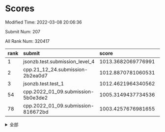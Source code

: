 # Scores

Modified Time: 2022-03-08 20:06:36

Submit Num: 207

All Rank Num: 320417

| rank |               submit               |       score        |       sigma        | pk_num |
| :--- | :--------------------------------- | :----------------- | :----------------- | :----- |
| 1    | jsonzb.test.submission_level_4     | 1013.3682069776991 | 0.8024268600822708 | 6195   |
| 2    | cpp.21_12_24.submission-2b2ea0d7   | 1012.8870781060531 | 0.7895596910769649 | 6194   |
| 3    | jsonzb.test.test_1                 | 1012.4621964340562 | 0.8202099212511357 | 6190   |
| 54   | cpp.2022_01_09.submission-5b0e3de2 | 1005.3149437734536 | 0.7279537799447049 | 6190   |
| 78   | cpp.2022_01_09.submission-816672bd | 1003.4257676981655 | 0.7027703685070816 | 6192   |


<details>
<summary>全部</summary>

| rank |                 submit                 |       score        |       sigma        | pk_num |
| :--- | :------------------------------------- | :----------------- | :----------------- | :----- |
| 1    | jsonzb.test.submission_level_4         | 1013.3682069776991 | 0.8024268600822708 | 6195   |
| 2    | cpp.21_12_24.submission-2b2ea0d7       | 1012.8870781060531 | 0.7895596910769649 | 6194   |
| 3    | jsonzb.test.test_1                     | 1012.4621964340562 | 0.8202099212511357 | 6190   |
| 4    | gobigger.level_3.submission_level_3_45 | 1011.6167121209459 | 0.778290370595218  | 6190   |
| 5    | gobigger.level_3.submission_level_3_8  | 1011.5336551125026 | 0.7643801485222546 | 6191   |
| 6    | gobigger.level_3.submission_level_3_17 | 1011.3577618753135 | 0.7732109914061136 | 6194   |
| 7    | gobigger.level_3.submission_level_3_26 | 1011.1466206063042 | 0.7652294386267986 | 6192   |
| 8    | gobigger.level_3.submission_level_3_37 | 1011.072880757372  | 0.7267966491651685 | 6191   |
| 9    | gobigger.level_3.submission_level_3_48 | 1011.041581603155  | 0.7769515272248418 | 6195   |
| 10   | gobigger.level_3.submission_level_3_18 | 1010.9297984208725 | 0.7955544253026652 | 6198   |
| 11   | gobigger.level_3.submission_level_3_5  | 1010.8998638495902 | 0.7671241102715765 | 6194   |
| 12   | gobigger.level_3.submission_level_3_6  | 1010.8469554381957 | 0.77085451151164   | 6194   |
| 13   | gobigger.level_3.submission_level_3_38 | 1010.7631848227446 | 0.7601546403643447 | 6190   |
| 14   | gobigger.level_3.submission_level_3_27 | 1010.718822357087  | 0.7681643940178495 | 6188   |
| 15   | gobigger.level_3.submission_level_3_14 | 1010.5027115218602 | 0.7752084795690461 | 6193   |
| 16   | gobigger.level_3.submission_level_3_47 | 1010.4971418410203 | 0.7831012125355399 | 6195   |
| 17   | gobigger.level_3.submission_level_3_49 | 1010.479240176365  | 0.7601617463371578 | 6195   |
| 18   | gobigger.level_3.submission_level_3_39 | 1010.4502740099146 | 0.7658007498035323 | 6196   |
| 19   | gobigger.level_3.submission_level_3_24 | 1010.2807956875527 | 0.7781762607877288 | 6187   |
| 20   | gobigger.level_3.submission_level_3_46 | 1010.2337916259145 | 0.7740709076805702 | 6186   |
| 21   | gobigger.level_3.submission_level_3_9  | 1010.2140776924119 | 0.7529790856732186 | 6199   |
| 22   | gobigger.level_3.submission_level_3_19 | 1010.1826416672327 | 0.7550201978513794 | 6193   |
| 23   | gobigger.level_3.submission_level_3_41 | 1010.1820571432077 | 0.7495588891991815 | 6192   |
| 24   | gobigger.level_3.submission_level_3_43 | 1010.1400195556134 | 0.7950472813052456 | 6195   |
| 25   | gobigger.level_3.submission_level_3_2  | 1010.0847492095922 | 0.7533624052851481 | 6194   |
| 26   | gobigger.level_3.submission_level_3_3  | 1010.076185817579  | 0.7527996490903504 | 6194   |
| 27   | gobigger.level_3.submission_level_3_44 | 1010.0413359904867 | 0.7580829501111429 | 6189   |
| 28   | gobigger.level_3.submission_level_3_13 | 1010.0263139639942 | 0.7658068738786298 | 6189   |
| 29   | gobigger.level_3.submission_level_3_33 | 1010.0041973819725 | 0.7496001299639407 | 6192   |
| 30   | gobigger.level_3.submission_level_3_7  | 1009.954683337294  | 0.7428020038660946 | 6193   |
| 31   | gobigger.level_3.submission_level_3_22 | 1009.910114670927  | 0.7621188072950186 | 6183   |
| 32   | gobigger.level_3.submission_level_3_21 | 1009.8473377455139 | 0.7623448512666817 | 6191   |
| 33   | gobigger.level_3.submission_level_3_1  | 1009.8303674267108 | 0.7786742015264774 | 6187   |
| 34   | gobigger.level_3.submission_level_3_34 | 1009.7979159567806 | 0.7602802923368237 | 6192   |
| 35   | gobigger.level_3.submission_level_3_15 | 1009.7041680287646 | 0.7546118897688573 | 6190   |
| 36   | gobigger.level_3.submission_level_3_4  | 1009.6939130668941 | 0.7454114271892462 | 6191   |
| 37   | gobigger.level_3.submission_level_3_11 | 1009.6667601783654 | 0.76032552592239   | 6186   |
| 38   | gobigger.level_3.submission_level_3_20 | 1009.5076422159915 | 0.7581009421657118 | 6192   |
| 39   | gobigger.level_3.submission_level_3_23 | 1009.413051040465  | 0.7399946939235739 | 6189   |
| 40   | gobigger.level_3.submission_level_3_30 | 1009.3520154140439 | 0.7675790592831362 | 6187   |
| 41   | gobigger.level_3.submission_level_3_28 | 1009.2958045184007 | 0.7490836478070763 | 6197   |
| 42   | gobigger.level_3.submission_level_3_10 | 1009.2257266663671 | 0.754948178677472  | 6195   |
| 43   | gobigger.level_3.submission_level_3_29 | 1009.0720962365396 | 0.7424666850208844 | 6192   |
| 44   | gobigger.level_3.submission_level_3_25 | 1009.0455945965435 | 0.7475248028347234 | 6191   |
| 45   | gobigger.level_3.submission_level_3_31 | 1009.0293352272236 | 0.7455691213638486 | 6191   |
| 46   | gobigger.level_3.submission_level_3_36 | 1009.001264478249  | 0.7428010342405541 | 6191   |
| 47   | gobigger.level_3.submission_level_3_35 | 1008.8776514827007 | 0.7433493485374131 | 6195   |
| 48   | gobigger.level_3.submission_level_3_16 | 1008.4683037365768 | 0.7507189286769047 | 6189   |
| 49   | gobigger.level_3.submission_level_3_42 | 1008.4420034384945 | 0.7515150546351343 | 6198   |
| 50   | gobigger.level_3.submission_level_3_12 | 1008.1084980644891 | 0.7434609384407969 | 6192   |
| 51   | gobigger.level_3.submission_level_3_32 | 1007.9543523121542 | 0.7502337535502267 | 6187   |
| 52   | gobigger.level_3.submission_level_3_0  | 1007.9369696719551 | 0.7407740019646075 | 6191   |
| 53   | gobigger.level_3.submission_level_3_40 | 1007.9242200519903 | 0.7516242861833389 | 6189   |
| 54   | cpp.2022_01_09.submission-5b0e3de2     | 1005.3149437734536 | 0.7279537799447049 | 6190   |
| 55   | gobigger.level_1.submission_level_1_5  | 1005.2822034701704 | 0.7209478808882459 | 6191   |
| 56   | gobigger.level_1.submission_level_1_29 | 1005.1629703485794 | 0.7148126184691246 | 6194   |
| 57   | gobigger.level_1.submission_level_1_38 | 1004.6163174262196 | 0.7055367562720845 | 6194   |
| 58   | gobigger.level_1.submission_level_1_1  | 1004.5174299551387 | 0.7225647531536963 | 6192   |
| 59   | gobigger.level_1.submission_level_1_47 | 1004.4083533308656 | 0.7176870509267057 | 6195   |
| 60   | gobigger.level_1.submission_level_1_46 | 1004.3171595256875 | 0.715161342491609  | 6191   |
| 61   | gobigger.level_1.submission_level_1_17 | 1004.2914993939015 | 0.7197888373366512 | 6190   |
| 62   | gobigger.level_1.submission_level_1_3  | 1004.2539970966477 | 0.7160756012019696 | 6188   |
| 63   | gobigger.level_1.submission_level_1_33 | 1004.193595716236  | 0.7088703405502109 | 6189   |
| 64   | gobigger.level_1.submission_level_1_32 | 1004.0631731955025 | 0.7177261977637743 | 6187   |
| 65   | gobigger.level_1.submission_level_1_4  | 1004.0511032597702 | 0.7103211935531096 | 6185   |
| 66   | gobigger.level_1.submission_level_1_18 | 1004.0143777841764 | 0.7194337968562756 | 6190   |
| 67   | gobigger.level_1.submission_level_1_13 | 1003.9456015516852 | 0.7164733010895593 | 6191   |
| 68   | gobigger.level_1.submission_level_1_22 | 1003.8632699920738 | 0.7057608396057089 | 6191   |
| 69   | gobigger.level_1.submission_level_1_19 | 1003.8202589558954 | 0.7161327674196422 | 6194   |
| 70   | gobigger.level_1.submission_level_1_36 | 1003.8182430733085 | 0.728094256054434  | 6190   |
| 71   | gobigger.level_1.submission_level_1_6  | 1003.6963138477026 | 0.7165092887661032 | 6191   |
| 72   | gobigger.level_1.submission_level_1_34 | 1003.6911181050453 | 0.7187173866715166 | 6192   |
| 73   | gobigger.level_1.submission_level_1_7  | 1003.6855927855097 | 0.7266705070440539 | 6193   |
| 74   | gobigger.level_1.submission_level_1_49 | 1003.5924168895448 | 0.7100120906328318 | 6187   |
| 75   | gobigger.level_1.submission_level_1_8  | 1003.5239032767174 | 0.713942441038542  | 6188   |
| 76   | gobigger.level_1.submission_level_1_28 | 1003.4952540702035 | 0.7248557420522597 | 6190   |
| 77   | gobigger.level_1.submission_level_1_24 | 1003.4808802110581 | 0.730977173638899  | 6187   |
| 78   | cpp.2022_01_09.submission-816672bd     | 1003.4257676981655 | 0.7027703685070816 | 6192   |
| 79   | gobigger.level_1.submission_level_1_16 | 1003.3974725401453 | 0.7138976877558876 | 6195   |
| 80   | gobigger.level_1.submission_level_1_14 | 1003.3700697683673 | 0.7143313483960474 | 6192   |
| 81   | gobigger.level_1.submission_level_1_37 | 1003.2667328494504 | 0.7301355763871828 | 6188   |
| 82   | gobigger.level_1.submission_level_1_12 | 1003.26514154813   | 0.7082288216893741 | 6191   |
| 83   | gobigger.level_1.submission_level_1_31 | 1003.238976609078  | 0.7139907658401307 | 6192   |
| 84   | gobigger.level_1.submission_level_1_10 | 1003.1998342121968 | 0.7274289364533265 | 6192   |
| 85   | gobigger.level_1.submission_level_1_35 | 1003.0444505676388 | 0.7092103670130021 | 6190   |
| 86   | gobigger.level_1.submission_level_1_40 | 1003.0298636200899 | 0.7207536410019212 | 6192   |
| 87   | gobigger.level_1.submission_level_1_20 | 1003.0217964140992 | 0.7224098506607238 | 6190   |
| 88   | gobigger.level_1.submission_level_1_21 | 1003.0089130174757 | 0.7063800525912138 | 6188   |
| 89   | gobigger.level_1.submission_level_1_23 | 1002.9716845877671 | 0.7153470575802425 | 6187   |
| 90   | gobigger.level_1.submission_level_1_39 | 1002.9625533022344 | 0.7334177441961979 | 6194   |
| 91   | gobigger.level_1.submission_level_1_26 | 1002.9146954559773 | 0.7247565606406512 | 6189   |
| 92   | gobigger.level_1.submission_level_1_42 | 1002.9094797927436 | 0.7161582951837332 | 6192   |
| 93   | gobigger.level_1.submission_level_1_25 | 1002.8285151910933 | 0.7185248913080897 | 6188   |
| 94   | gobigger.level_1.submission_level_1_2  | 1002.7320049768164 | 0.7102833022970264 | 6190   |
| 95   | gobigger.level_1.submission_level_1_43 | 1002.6603691734219 | 0.7128937891268565 | 6194   |
| 96   | gobigger.level_1.submission_level_1_27 | 1002.6079599121432 | 0.7121086195390103 | 6193   |
| 97   | gobigger.level_1.submission_level_1_30 | 1002.4446540815043 | 0.7303551437380541 | 6192   |
| 98   | gobigger.level_1.submission_level_1_44 | 1002.2962879835787 | 0.7194573771938501 | 6194   |
| 99   | gobigger.level_1.submission_level_1_41 | 1002.1408702017687 | 0.7207054315584711 | 6191   |
| 100  | gobigger.level_1.submission_level_1_15 | 1001.8822096781295 | 0.7160413974390702 | 6192   |
| 101  | gobigger.level_1.submission_level_1_11 | 1001.8769521472569 | 0.7135501633739354 | 6192   |
| 102  | gobigger.level_1.submission_level_1_0  | 1001.8421492948748 | 0.7189469120661034 | 6191   |
| 103  | gobigger.level_1.submission_level_1_45 | 1001.7729578071932 | 0.7157737693073811 | 6191   |
| 104  | gobigger.level_1.submission_level_1_9  | 1001.5834986450375 | 0.7032994815601451 | 6192   |
| 105  | gobigger.level_1.submission_level_1_48 | 1001.389688618726  | 0.7063115929199079 | 6193   |
| 106  | gobigger.random.submission_random_1    | 997.4692836941022  | 0.7071787172773146 | 6189   |
| 107  | gobigger.random.submission_random_39   | 997.2034417977518  | 0.7015340881652763 | 6196   |
| 108  | gobigger.random.submission_random_36   | 996.7196859259012  | 0.7231929534257957 | 6196   |
| 109  | gobigger.random.submission_random_46   | 996.6770276816077  | 0.710075347762855  | 6190   |
| 110  | gobigger.random.submission_random_21   | 996.6221144347165  | 0.7097205338369136 | 6192   |
| 111  | gobigger.random.submission_random_20   | 996.6183490337935  | 0.711000842705806  | 6187   |
| 112  | gobigger.random.submission_random_0    | 996.5457718498413  | 0.7038790672885569 | 6200   |
| 113  | gobigger.random.submission_random_3    | 996.544898515446   | 0.7053414399439624 | 6193   |
| 114  | gobigger.random.submission_random_31   | 996.487239076224   | 0.7076746139722857 | 6186   |
| 115  | gobigger.random.submission_random_15   | 996.4697461946301  | 0.7211574412400212 | 6193   |
| 116  | gobigger.random.submission_random_32   | 996.3172684453207  | 0.7061052982339306 | 6189   |
| 117  | gobigger.random.submission_random_22   | 996.3159043179618  | 0.7015097571299008 | 6190   |
| 118  | gobigger.random.submission_random_23   | 996.2570501523047  | 0.7019533506214614 | 6190   |
| 119  | gobigger.random.submission_random_5    | 996.1968531824632  | 0.7203937419966329 | 6190   |
| 120  | gobigger.random.submission_random_7    | 996.1849348714867  | 0.7039376271484876 | 6194   |
| 121  | gobigger.random.submission_random_4    | 996.1579609309132  | 0.7151027091493953 | 6192   |
| 122  | gobigger.random.submission_random_29   | 996.1401735799999  | 0.7175184050642114 | 6190   |
| 123  | gobigger.random.submission_random_17   | 996.131583177114   | 0.7175324248577694 | 6193   |
| 124  | gobigger.random.submission_random_6    | 996.110878577938   | 0.7055091715818171 | 6191   |
| 125  | gobigger.random.submission_random_14   | 996.0725495139742  | 0.7093783288860277 | 6187   |
| 126  | gobigger.random.submission_random_16   | 995.9781354797575  | 0.7117702746975797 | 6190   |
| 127  | gobigger.random.submission_random_8    | 995.9775664603612  | 0.6972432451645689 | 6193   |
| 128  | gobigger.random.submission_random_42   | 995.9521568310792  | 0.7221286537657015 | 6194   |
| 129  | gobigger.random.submission_random_49   | 995.9229190220676  | 0.7122978291189797 | 6193   |
| 130  | gobigger.random.submission_random_28   | 995.9148212518428  | 0.7039532570045693 | 6190   |
| 131  | gobigger.random.submission_random_25   | 995.8855633451309  | 0.7104685351530753 | 6191   |
| 132  | gobigger.random.submission_random_40   | 995.8734747477369  | 0.7087389600419832 | 6190   |
| 133  | gobigger.random.submission_random_10   | 995.8230948683408  | 0.70752847401756   | 6197   |
| 134  | gobigger.random.submission_random_26   | 995.7568461321001  | 0.706597394267496  | 6193   |
| 135  | gobigger.random.submission_random_13   | 995.6884854902261  | 0.7054287474234052 | 6192   |
| 136  | gobigger.random.submission_random_18   | 995.6865026670059  | 0.724198961139239  | 6194   |
| 137  | gobigger.random.submission_random_34   | 995.6548511882689  | 0.6966185476941287 | 6194   |
| 138  | gobigger.random.submission_random_30   | 995.6365507126036  | 0.7100387154097788 | 6192   |
| 139  | gobigger.random.submission_random_44   | 995.5580017815076  | 0.7129724919699135 | 6192   |
| 140  | gobigger.random.submission_random_19   | 995.5153966241701  | 0.709288142359009  | 6195   |
| 141  | gobigger.random.submission_random_24   | 995.4453842615748  | 0.7097837370628272 | 6191   |
| 142  | gobigger.random.submission_random_45   | 995.431145874713   | 0.7236720119063089 | 6191   |
| 143  | gobigger.random.submission_random_47   | 995.4248073492646  | 0.7063662998625785 | 6192   |
| 144  | gobigger.random.submission_random_12   | 995.3550879599662  | 0.7086597090897474 | 6185   |
| 145  | gobigger.random.submission_random_41   | 995.3460377857621  | 0.7095174913949636 | 6191   |
| 146  | gobigger.random.submission_random_27   | 995.2388951441618  | 0.708182075598643  | 6195   |
| 147  | gobigger.random.submission_random_37   | 995.2113892699748  | 0.6911624762559546 | 6187   |
| 148  | gobigger.random.submission_random_33   | 995.1856289005138  | 0.7167665634466417 | 6192   |
| 149  | gobigger.random.submission_random_43   | 995.1814084325247  | 0.7093438366120487 | 6191   |
| 150  | gobigger.random.submission_random_48   | 995.1545889250954  | 0.7267968459071056 | 6183   |
| 151  | gobigger.random.submission_random_35   | 995.1528331594756  | 0.7394676929732585 | 6193   |
| 152  | gobigger.random.submission_random_2    | 995.0562915713709  | 0.727264084880159  | 6198   |
| 153  | gobigger.random.submission_random_11   | 994.9640452441748  | 0.7110223805005821 | 6198   |
| 154  | gobigger.random.submission_random_9    | 994.6189858642516  | 0.7118203167755515 | 6196   |
| 155  | gobigger.level_2.submission_level_2_30 | 994.5797627666692  | 0.7256451341034964 | 6193   |
| 156  | gobigger.random.submission_random_38   | 994.5148787627401  | 0.7274292805225272 | 6188   |
| 157  | gobigger.level_2.submission_level_2_14 | 994.0717525598185  | 0.7249764258805286 | 6188   |
| 158  | gobigger.level_2.submission_level_2_15 | 993.9343682397989  | 0.7121113554905424 | 6189   |
| 159  | gobigger.level_2.submission_level_2_43 | 993.6550568070159  | 0.7356115383453865 | 6194   |
| 160  | gobigger.level_2.submission_level_2_26 | 993.5422690757713  | 0.7479878679240635 | 6187   |
| 161  | gobigger.level_2.submission_level_2_44 | 993.5272457396802  | 0.7300133362830382 | 6191   |
| 162  | gobigger.level_2.submission_level_2_13 | 993.4051471464423  | 0.7338914675736593 | 6193   |
| 163  | gobigger.level_2.submission_level_2_48 | 993.304814127551   | 0.7268093998387842 | 6195   |
| 164  | gobigger.level_2.submission_level_2_32 | 993.2583709685898  | 0.7305972205917743 | 6190   |
| 165  | gobigger.level_2.submission_level_2_3  | 993.2328840643426  | 0.7311989802639313 | 6194   |
| 166  | gobigger.level_2.submission_level_2_22 | 993.1634521013262  | 0.7390219084705417 | 6198   |
| 167  | gobigger.level_2.submission_level_2_18 | 993.0997639865915  | 0.7377652708996656 | 6185   |
| 168  | gobigger.level_2.submission_level_2_2  | 993.0048170231602  | 0.7220349946229533 | 6195   |
| 169  | gobigger.level_2.submission_level_2_38 | 992.9940614480412  | 0.7345130104500666 | 6193   |
| 170  | gobigger.level_2.submission_level_2_21 | 992.8864007209628  | 0.7358862559928134 | 6195   |
| 171  | gobigger.level_2.submission_level_2_49 | 992.8832684040594  | 0.7361229195538779 | 6195   |
| 172  | gobigger.level_2.submission_level_2_42 | 992.8070352788457  | 0.7246266051294769 | 6191   |
| 173  | gobigger.level_2.submission_level_2_46 | 992.7932932008504  | 0.7483132289494075 | 6193   |
| 174  | gobigger.level_2.submission_level_2_5  | 992.7716412403606  | 0.7369359683072383 | 6190   |
| 175  | gobigger.level_2.submission_level_2_9  | 992.7269684018358  | 0.7537626573549274 | 6188   |
| 176  | gobigger.level_2.submission_level_2_4  | 992.6463681677158  | 0.7357813691001763 | 6193   |
| 177  | gobigger.level_2.submission_level_2_16 | 992.5369127131831  | 0.7418071584412734 | 6192   |
| 178  | gobigger.level_2.submission_level_2_37 | 992.5110406365291  | 0.7368128182939285 | 6197   |
| 179  | gobigger.level_2.submission_level_2_11 | 992.4343045977469  | 0.7449614052083361 | 6188   |
| 180  | gobigger.level_2.submission_level_2_24 | 992.3700649364109  | 0.7511097178296181 | 6188   |
| 181  | gobigger.level_2.submission_level_2_20 | 992.3320102249785  | 0.7404049723476038 | 6188   |
| 182  | gobigger.level_2.submission_level_2_34 | 992.1741224499308  | 0.7277670680320912 | 6193   |
| 183  | gobigger.level_2.submission_level_2_10 | 992.1357501192174  | 0.7435149761276176 | 6197   |
| 184  | gobigger.level_2.submission_level_2_25 | 992.1242044818123  | 0.7509132116817749 | 6187   |
| 185  | gobigger.level_2.submission_level_2_19 | 992.1107106055373  | 0.7555894012274511 | 6192   |
| 186  | gobigger.level_2.submission_level_2_17 | 992.0609721800591  | 0.7441157903711328 | 6190   |
| 187  | gobigger.level_2.submission_level_2_27 | 991.950802640067   | 0.7363064980049406 | 6191   |
| 188  | gobigger.level_2.submission_level_2_33 | 991.918366275067   | 0.7388963284045355 | 6189   |
| 189  | gobigger.level_2.submission_level_2_8  | 991.9154579835331  | 0.7175203852190432 | 6197   |
| 190  | gobigger.level_2.submission_level_2_36 | 991.8879682922937  | 0.7485312499555676 | 6189   |
| 191  | gobigger.level_2.submission_level_2_35 | 991.8172476620158  | 0.7664080316375136 | 6192   |
| 192  | gobigger.level_2.submission_level_2_47 | 991.7388531946622  | 0.768055603347787  | 6187   |
| 193  | gobigger.level_2.submission_level_2_23 | 991.6857438974139  | 0.7473320197804815 | 6195   |
| 194  | gobigger.level_2.submission_level_2_40 | 991.5160373504431  | 0.7426030833302506 | 6196   |
| 195  | gobigger.level_2.submission_level_2_29 | 991.5068328896164  | 0.7704536108017804 | 6195   |
| 196  | gobigger.level_2.submission_level_2_31 | 991.3999963635275  | 0.7392282891904712 | 6197   |
| 197  | gobigger.level_2.submission_level_2_1  | 991.2841097235028  | 0.7420907583899805 | 6192   |
| 198  | gobigger.level_2.submission_level_2_7  | 991.2693012811067  | 0.7406670626597985 | 6192   |
| 199  | gobigger.level_2.submission_level_2_12 | 991.0617192724442  | 0.7544918109408566 | 6192   |
| 200  | gobigger.level_2.submission_level_2_0  | 991.0210190611328  | 0.7493782934717118 | 6191   |
| 201  | gobigger.level_2.submission_level_2_6  | 990.8381746152172  | 0.7821643090624197 | 6196   |
| 202  | gobigger.level_2.submission_level_2_28 | 990.6973021370162  | 0.7550150991089085 | 6193   |
| 203  | gobigger.level_2.submission_level_2_41 | 990.6172994515334  | 0.7545388504170001 | 6194   |
| 204  | gobigger.level_2.submission_level_2_39 | 990.5645546278823  | 0.7696077484220033 | 6197   |
| 205  | gobigger.level_2.submission_level_2_45 | 989.1637996979525  | 0.786859587375431  | 6191   |
| 206  | gobigger.none.submission_none_0        | 979.2656901478216  | 1.2606300941748594 | 6194   |
| 207  | gobigger.none.submission_none_1        | 976.3476597180737  | 1.3437380231779001 | 6189   |

</details>